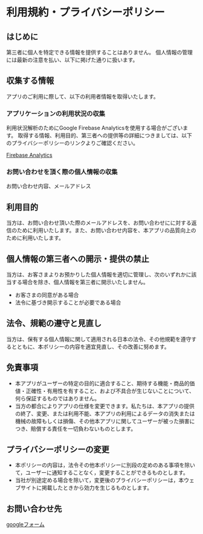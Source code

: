 # 利用規約・プライバシーポリシー

## はじめに
第三者に個人を特定できる情報を提供することはありません。
個人情報の管理には最新の注意を払い、以下に掲げた通りに扱います。

## 収集する情報
アプリのご利用に際して、以下の利用者情報を取得いたします。

### アプリケーションの利用状況の収集
利用状況解析のためにGoogle Firebase Analyticsを使用する場合がございます。
取得する情報、利用目的、第三者への提供等の詳細につきましては、以下のプライバシーポリシーのリンクよりご確認ください。

[Firebase Analytics](https://policies.google.com/privacy?hl=ja%EF%BB%BF)

### お問い合わせを頂く際の個人情報の収集
お問い合わせ内容、メールアドレス

## 利用目的
当方は、お問い合わせ頂いた際のメールアドレスを、お問い合わせにに対する返信のために利用いたします。また、お問い合わせ内容を、本アプリの品質向上のために利用いたします。

## 個人情報の第三者への開示・提供の禁止
当方は、お客さまよりお預かりした個人情報を適切に管理し、次のいずれかに該当する場合を除き、個人情報を第三者に開示いたしません。
- お客さまの同意がある場合
- 法令に基づき開示することが必要である場合

## 法令、規範の遵守と見直し
当方は、保有する個人情報に関して適用される日本の法令、その他規範を遵守するとともに、本ポリシーの内容を適宜見直し、その改善に努めます。

## 免責事項
- 本アプリがユーザーの特定の目的に適合すること、期待する機能・商品的価値・正確性・有用性を有すること、および不具合が生じないことについて、何ら保証するものではありません。
- 当方の都合によりアプリの仕様を変更できます。私たちは、本アプリの提供の終了、変更、または利用不能、本アプリの利用によるデータの消失または機械の故障もしくは損傷、その他本アプリに関してユーザーが被った損害につき、賠償する責任を一切負わないものとします。

## プライバシーポリシーの変更
- 本ポリシーの内容は，法令その他本ポリシーに別段の定めのある事項を除いて，ユーザーに通知することなく，変更することができるものとします。
- 当社が別途定める場合を除いて，変更後のプライバシーポリシーは，本ウェブサイトに掲載したときから効力を生じるものとします。

## お問い合わせ先
[googleフォーム](https://forms.gle/b7PfycrJyjPqmCVq5)